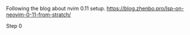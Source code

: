 Following the blog about nvim 0.11 setup.
https://blog.zhenbo.pro/lsp-on-neovim-0-11-from-stratch/

Step 0

